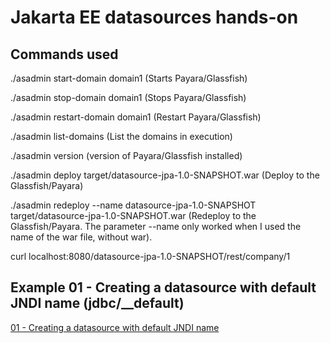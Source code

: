 # Jakarta EE datasources hands-on

## Commands used

 ./asadmin start-domain domain1 (Starts Payara/Glassfish)
 
 ./asadmin stop-domain domain1 (Stops Payara/Glassfish)

./asadmin restart-domain domain1 (Restart Payara/Glassfish)
  
 ./asadmin list-domains (List the domains in execution)
  
 ./asadmin version (version of Payara/Glassfish installed)
  
 ./asadmin deploy target/datasource-jpa-1.0-SNAPSHOT.war (Deploy to the Glassfish/Payara)
  
 ./asadmin redeploy --name datasource-jpa-1.0-SNAPSHOT target/datasource-jpa-1.0-SNAPSHOT.war (Redeploy to the Glassfish/Payara. The parameter --name only worked when I used the name of the war file, without war).

curl localhost:8080/datasource-jpa-1.0-SNAPSHOT/rest/company/1


## Example 01 - Creating a datasource with default JNDI name (jdbc/__default)

<a href="Source_Code/01/datasource-jpa">01 - Creating a datasource with default JNDI name</a> 

